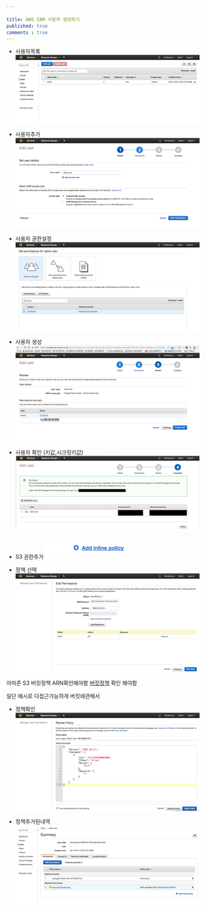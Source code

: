 ```yaml
---

title: AWS IAM 사용자 생성하기
published: true
comments : true
---
```



- 사용자목록 
![](/assets/imgs/2017/05/02/iam-user-create-01-20170502.png)


- 사용자추가 
![](/assets/imgs/2017/05/02/iam-user-create-02-20170502.png)

- 사용자 권한설정 
![](/assets/imgs/2017/05/02/iam-user-create-03-20170502.png)

- 사용자 생성 
![](/assets/imgs/2017/05/02/iam-user-create-04-20170502.png)


- 사용자 확인 (키값,시크릿키값) 
![](/assets/imgs/2017/05/02/iam-user-create-05-20170502.png)



- S3 권한추가
![](/assets/imgs/2017/05/02/iam-user-s3-01-20170502.png)


- 정책 선택 
![](/assets/imgs/2017/05/02/iam-user-s3-02-20170502.png)

아마존 S3 버킷정책 ARN확인해야함 [버킷정책](http://docs.aws.amazon.com/ko_kr/AmazonS3/latest/dev/example-bucket-policies.html) 확인 해야함

일단 예시로 다접근가능하게 버킷에관해서

- 정책확인 
![](/assets/imgs/2017/05/02/iam-user-s3-03-20170502.png)

- 정책추가된내역 
![](/assets/imgs/2017/05/02/iam-user-s3-04-20170502.png)